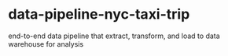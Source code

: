 # data-pipeline-nyc-taxi-trip
end-to-end data pipeline that extract, transform, and load to data warehouse for analysis

